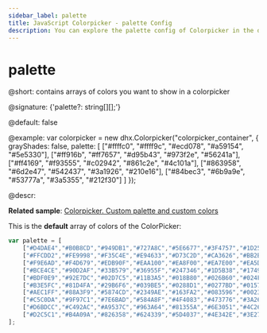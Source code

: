 ```yaml
---
sidebar_label: palette
title: JavaScript Colorpicker - palette Config 
description: You can explore the palette config of Colorpicker in the documentation of the DHTMLX JavaScript UI library. Browse developer guides and API reference, try out code examples and live demos, and download a free 30-day evaluation version of DHTMLX Suite 7.
---
```


# palette

@short: contains arrays of colors you want to show in a colorpicker

@signature: {'palette?: string[][];'}

@default: false

@example:
var colorpicker = new dhx.Colorpicker("colorpicker_container", {
	grayShades: false,
	palette: [
    	["#ffffc0", "#ffff9c", "#ecd078", "#a59154", "#5e5330"],
    	["#ff916b", "#ff7657", "#d95b43", "#973f2e", "#56241a"],
    	["#ff4169", "#f93555", "#c02942", "#861c2e", "#4c101a"],
    	["#863958", "#6d2e47", "#542437", "#3a1926", "#210e16"],
    	["#84bec3", "#6b9a9e", "#53777a", "#3a5355", "#212f30"]
	]
});

@descr: 

**Related sample**: [Colorpicker. Custom palette and custom colors](https://snippet.dhtmlx.com/097jjhb8)

This is the **default** array of colors of the ColorPicker:

~~~js
var palette = [
	["#D4DAE4","#B0B8CD","#949DB1","#727A8C","#5E6677","#3F4757","#1D2534"],
	["#FFCDD2","#FE9998","#F35C4E","#E94633","#D73C2D","#CA3626","#BB2B1A"],
	["#F9E6AD","#F4D679","#EDB90F","#EAA100","#EA8F00","#EA7E00","#EA5D00"],
	["#BCE4CE","#90D2AF","#33B579","#36955F","#247346","#1D5B38","#17492D"],
	["#BDF0E9","#92E7DC","#02D7C5","#11B3A5","#018B80","#026B60","#024F43"],
	["#B3E5FC","#81D4FA","#29B6F6","#039BE5","#0288D1","#0277BD","#01579B"],
	["#AEC1FF","#88A3F9","#5874CD","#2349AE","#163FA2","#083596","#002381"],
	["#C5C0DA","#9F97C1","#7E6BAD","#584A8F","#4F4083","#473776","#3A265F"],
	["#D6BDCC","#C492AC","#A9537C","#963A64","#81355A","#6E3051","#4C2640"],
	["#D2C5C1","#B4A09A","#826358","#624339","#5D4037","#4E342E","#3E2723"]
];
~~~

[comment]: # (@related: colorpicker/how_to_start.md#initialize-colorpicker colorpicker/configuration.md)
